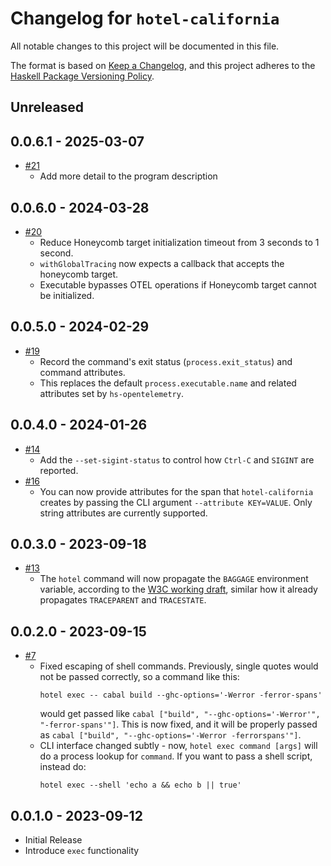# Changelog for `hotel-california`

All notable changes to this project will be documented in this file.

The format is based on [Keep a Changelog](https://keepachangelog.com/en/1.0.0/),
and this project adheres to the
[Haskell Package Versioning Policy](https://pvp.haskell.org/).

## Unreleased

## 0.0.6.1 - 2025-03-07

- [#21](https://github.com/parsonsmatt/hotel-california/pull/21)
  - Add more detail to the program description

## 0.0.6.0 - 2024-03-28

- [#20](https://github.com/parsonsmatt/hotel-california/pull/20/)
    - Reduce Honeycomb target initialization timeout from 3 seconds to 1 second.
    - `withGlobalTracing` now expects a callback that accepts the honeycomb target.
    - Executable bypasses OTEL operations if Honeycomb target cannot be initialized.

## 0.0.5.0 - 2024-02-29

- [#19](https://github.com/parsonsmatt/hotel-california/pull/19/)
    - Record the command's exit status (`process.exit_status`) and command
      attributes.
    - This replaces the default `process.executable.name` and related attributes
      set by `hs-opentelemetry`.

## 0.0.4.0 - 2024-01-26

- [#14](https://github.com/parsonsmatt/hotel-california/pull/14/)
    - Add the `--set-sigint-status` to control how `Ctrl-C` and `SIGINT` are
      reported.
- [#16](https://github.com/parsonsmatt/hotel-california/pull/16)
    - You can now provide attributes for the span that `hotel-california`
      creates by passing the CLI argument `--attribute KEY=VALUE`. Only string
      attributes are currently supported.

## 0.0.3.0 - 2023-09-18

- [#13](https://github.com/parsonsmatt/hotel-california/pull/13)
    - The `hotel` command will now propagate the `BAGGAGE` environment variable,
      according to the [W3C working draft](https://www.w3.org/TR/baggage/),
      similar how it already propagates `TRACEPARENT` and `TRACESTATE`.

## 0.0.2.0 - 2023-09-15

- [#7](https://github.com/parsonsmatt/hotel-california/pull/7)
    - Fixed escaping of shell commands. Previously, single quotes would not be
      passed correctly, so a command like this:
        ```
        hotel exec -- cabal build --ghc-options='-Werror -ferror-spans'
        ```
      would get passed like `cabal ["build", "--ghc-options='-Werror'", "-ferror-spans'"]`.
      This is now fixed, and it will be properly passed as `cabal ["build", "--ghc-options='-Werror -ferrorspans'"]`.
    - CLI interface changed subtly - now, `hotel exec command [args]` will do a
      process lookup for `command`. If you want to pass a shell script, instead
      do:
        ```
        hotel exec --shell 'echo a && echo b || true'
        ```

## 0.0.1.0 - 2023-09-12

- Initial Release
- Introduce `exec` functionality
